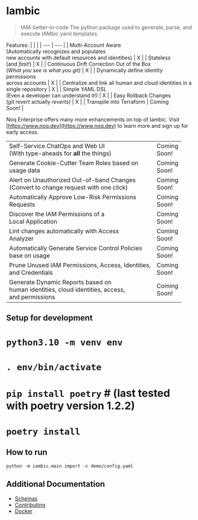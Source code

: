 # Iambic

> IAM-better-in-code
The python package used to generate, parse, and execute IAMbic yaml templates.

Features:
|     |     |
| --- | --- |
| Multi-Account Aware <br>(Automatically recognizes and populates<br>new accounts with default resources and identities) | X   |
| Stateless (and *fast!*) | X   |
| Continuous Drift Correction Out of the Box<br>(*What you see is what you git)* | X   |
| Dynamically define identity permissions<br>across accounts | X   |
| Centralize and link all human and cloud identities in a<br>single repository | X   |
| Simple YAML DSL<br>(Even a developer can understand it!) | X   |
| Easy Rollback Changes<br>(*git revert* actually *reverts)* | X   |
| Transpile into Terraform | Coming<br>Soon! |

Noq Enterprise offers many more enhancements on top of Iambic. Visit [https://www.noq.dev](https://www.noq.dev) to learn more and sign up for early access.

|     |     |
| --- | --- |
| Self-Service ChatOps and Web UI<br>(With type-aheads for **all** the things) | Coming<br>Soon! |
| Generate Cookie-Cutter Team Roles based on<br>usage data | Coming<br>Soon! |
| Alert on Unauthorized Out-of-band Changes<br>(Convert to change request with one click) | Coming<br>Soon! |
| Automatically Approve Low-Risk Permissions<br>Requests | Coming<br>Soon! |
| Discover the IAM Permissions of a<br>Local Application | Coming<br>Soon! |
| Lint changes automatically with Access<br>Analyzer | Coming<br>Soon! |
| Automatically Generate Service Control Policies<br>base on usage | Coming<br>Soon! |
| Prune Unused IAM Permissions, Access, Identities,<br>and Credentials | Coming<br>Soon! |
| Generate Dynamic Reports based on<br>human identities, cloud identities, access, <br>and permissions | Coming<br>Soon! |

## Setup for development

# `python3.10 -m venv env`
# `. env/bin/activate`
# `pip install poetry` # (last tested with poetry version 1.2.2)
# `poetry install`

## How to run

`python -m iambic.main import -c demo/config.yaml`

## Additional Documentation

* [Schemas](docs/SCHEMA.md)
* [Contributing](docs/CONTRIBUTING.md)
* [Docker](docs/DOCKER.md)

